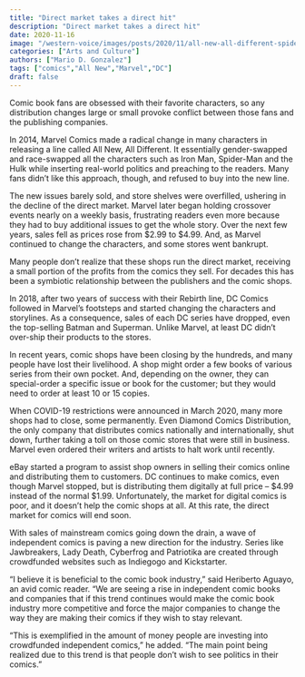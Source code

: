 ```yaml
---
title: "Direct market takes a direct hit"
description: "Direct market takes a direct hit"
date: 2020-11-16
image: "/western-voice/images/posts/2020/11/all-new-all-different-spider-man_0.jpg"
categories: ["Arts and Culture"]
authors: ["Mario D. Gonzalez"]
tags: ["comics","All New","Marvel","DC"]
draft: false
---
```

Comic book fans are obsessed with their favorite characters, so any distribution changes large or small provoke conflict between those fans and the publishing companies.

In 2014, Marvel Comics made a radical change in many characters in releasing a line called All New, All Different. It essentially gender-swapped and race-swapped all the characters such as Iron Man, Spider-Man and the Hulk while inserting real-world politics and preaching to the readers. Many fans didn’t like this approach, though, and refused to buy into the new line.

The new issues barely sold, and store shelves were overfilled, ushering in the decline of the direct market. Marvel later began holding crossover events nearly on a weekly basis, frustrating readers even more because they had to buy additional issues to get the whole story. Over the next few years, sales fell as prices rose from $2.99 to $4.99. And, as Marvel continued to change the characters, and some stores went bankrupt.

Many people don’t realize that these shops run the direct market, receiving a small portion of the profits from the comics they sell. For decades this has been a symbiotic relationship between the publishers and the comic shops.

In 2018, after two years of success with their Rebirth line, DC Comics followed in Marvel’s footsteps and started changing the characters and storylines. As a consequence, sales of each DC series have dropped, even the top-selling Batman and Superman. Unlike Marvel, at least DC didn’t over-ship their products to the stores.

In recent years, comic shops have been closing by the hundreds, and many people have lost their livelihood. A shop might order a few books of various series from their own pocket. And, depending on the owner, they can special-order a specific issue or book for the customer; but they would need to order at least 10 or 15 copies.

When COVID-19 restrictions were announced in March 2020, many more shops had to close, some permanently. Even Diamond Comics Distribution, the only company that distributes comics nationally and internationally, shut down, further taking a toll on those comic stores that were still in business. Marvel even ordered their writers and artists to halt work until recently.

eBay started a program to assist shop owners in selling their comics online and distributing them to customers. DC continues to make comics, even though Marvel stopped, but is distributing them digitally at full price – $4.99 instead of the normal $1.99. Unfortunately, the market for digital comics is poor, and it doesn’t help the comic shops at all. At this rate, the direct market for comics will end soon.

With sales of mainstream comics going down the drain, a wave of independent comics is paving a new direction for the industry. Series like Jawbreakers, Lady Death, Cyberfrog and Patriotika are created through crowdfunded websites such as Indiegogo and Kickstarter.

“I believe it is beneficial to the comic book industry,” said Heriberto Aguayo, an avid comic reader. “We are seeing a rise in independent comic books and companies that if this trend continues would make the comic book industry more competitive and force the major companies to change the way they are making their comics if they wish to stay relevant.

“This is exemplified in the amount of money people are investing into crowdfunded independent comics,” he added. “The main point being realized due to this trend is that people don’t wish to see politics in their comics.”